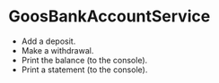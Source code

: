 # GoosBankAccountService

* Add a deposit.
* Make a withdrawal. 
* Print the balance (to the console).
* Print a statement (to the console).
